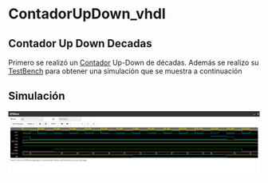 # ContadorUpDown_vhdl

## Contador Up Down Decadas 
Primero se realizó un [Contador](https://github.com/Miguelelizondov/ContadorUpDown_vhdl/blob/master/contador.vhdl) Up-Down de décadas. Además se realizo su [TestBench](https://github.com/Miguelelizondov/ContadorUpDown_vhdl/blob/master/contador_tb.vhdl) para obtener una simulación que se muestra a continuación
## Simulación 

![Simulacion](/contador.PNG)
